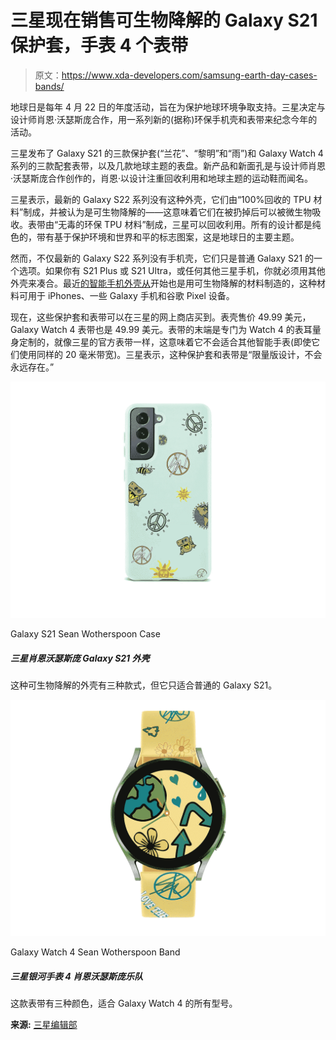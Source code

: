 # 三星现在销售可生物降解的 Galaxy S21 保护套，手表 4 个表带

> 原文：<https://www.xda-developers.com/samsung-earth-day-cases-bands/>

地球日是每年 4 月 22 日的年度活动，旨在为保护地球环境争取支持。三星决定与设计师肖恩·沃瑟斯庞合作，用一系列新的(据称)环保手机壳和表带来纪念今年的活动。

三星发布了 Galaxy S21 的三款保护套(“兰花”、“黎明”和“雨”)和 Galaxy Watch 4 系列的三款配套表带，以及几款地球主题的表盘。新产品和新面孔是与设计师肖恩·沃瑟斯庞合作创作的，肖恩·以设计注重回收利用和地球主题的运动鞋而闻名。

三星表示，最新的 Galaxy S22 系列没有这种外壳，它们由“100%回收的 TPU 材料”制成，并被认为是可生物降解的——这意味着它们在被扔掉后可以被微生物吸收。表带由“无毒的环保 TPU 材料”制成，三星可以回收利用。所有的设计都是纯色的，带有基于保护环境和世界和平的标志图案，这是地球日的主要主题。

然而，不仅最新的 Galaxy S22 系列没有手机壳，它们只是普通 Galaxy S21 的一个选项。如果你有 S21 Plus 或 S21 Ultra，或任何其他三星手机，你就必须用其他外壳来凑合。最近[的智能手机外壳从](https://www.shopmoment.com/daily-essentials/phone-cases?filter-materials=eco-friendly)开始也是用可生物降解的材料制造的，这种材料可用于 iPhones、一些 Galaxy 手机和谷歌 Pixel 设备。

现在，这些保护套和表带可以在三星的网上商店买到。表壳售价 49.99 美元，Galaxy Watch 4 表带也是 49.99 美元。表带的末端是专门为 Watch 4 的表耳量身定制的，就像三星的官方表带一样，这意味着它不会适合其他智能手表(即使它们使用同样的 20 毫米带宽)。三星表示，这种保护套和表带是“限量版设计，不会永远存在。”

 <picture>![This biodegradable case is available in three styles, but it only fits the regular Galaxy S21.](img/c9aa783a8ad1462f4589160fad89e8fa.png)</picture> 

Galaxy S21 Sean Wotherspoon Case

##### 三星肖恩沃瑟斯庞 Galaxy S21 外壳

这种可生物降解的外壳有三种款式，但它只适合普通的 Galaxy S21。

 <picture>![This watch strap is available in three colors, and fits all models of the Galaxy Watch 4.](img/34d7234ac1482d7e092a763e14304219.png)</picture> 

Galaxy Watch 4 Sean Wotherspoon Band

##### 三星银河手表 4 肖恩沃瑟斯庞乐队

这款表带有三种颜色，适合 Galaxy Watch 4 的所有型号。

**来源:** [三星编辑部](https://news.samsung.com/us/samsung-partners-sean-wotherspoon-plant-based-designer-exclusive-sustainably-galaxy-s21-watch4-series-accessories-earth-day/)